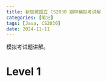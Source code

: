 ```yaml
---
title: 新加坡国立 CS2030 期中模拟考讲解
categories: [笔记]
tags: [Java, CS2030]
date: 2024-11-11
---
```


模拟考试题讲解。

<!--more-->

# Level 1

